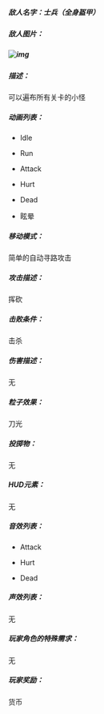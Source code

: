 ##### 敌人名字：士兵（全身盔甲）



##### 敌人图片：

##### ![img](https://pics7.baidu.com/feed/b17eca8065380cd7c7ca18a342ee0c335b8281de.jpeg?token=e03836654ad68a2e14486c38a337a595)



##### 描述：

可以遍布所有关卡的小怪



##### 动画列表：

- Idle

- Run

- Attack

- Hurt

- Dead

- 眩晕

  

##### 移动模式：

简单的自动寻路攻击



##### 攻击描述：

挥砍



##### 击败条件：

击杀



##### 伤害描述：

无



##### 粒子效果：

刀光



##### 投掷物：

无



##### HUD元素：

无



##### 音效列表：

- Attack

- Hurt

- Dead

  

##### 声效列表：

无



##### 玩家角色的特殊需求：

无



##### 玩家奖励：

货币